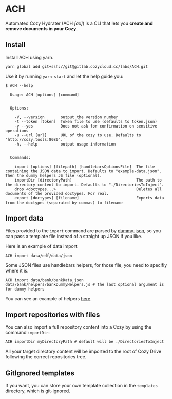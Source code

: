 # ACH

Automated Cozy Hydrater (ACH *[ax]*) is a CLI that lets you **create and remove documents in your Cozy**.

## Install

Install ACH using yarn.

```
yarn global add git+ssh://git@gitlab.cozycloud.cc/labs/ACH.git
```

Use it by running `yarn start` and let the help guide you:

```
$ ACH --help

  Usage: ACH [options] [command]


  Options:

    -V, --version       output the version number
    -t --token [token]  Token file to use (defaults to token.json)
    -y --yes            Does not ask for confirmation on sensitive operations
    -u --url [url]      URL of the cozy to use. Defaults to "http://cozy.tools:8080".'
    -h, --help          output usage information


  Commands:

    import [options] [filepath] [handlebarsOptionsFile]  The file containing the JSON data to import. Defaults to "example-data.json". Then the dummy helpers JS file (optional).
    importDir [directoryPath]                            The path to the directory content to import. Defaults to "./DirectoriesToInject".
    drop <doctypes...>                                   Deletes all documents of the provided doctypes. For real.
    export [doctypes] [filename]                         Exports data from the doctypes (separated by commas) to filename
```

## Import data

Files provided to the `import` command are parsed by [dummy-json](https://github.com/webroo/dummy-json), so you can pass a template file instead of a straight up JSON if you like.

Here is an example of data import:

```shell
ACH import data/edf/data/json
```

Some JSON files use handlebars helpers, for those file, you need to specifiy where it is.

```shell
ACH import data/bank/bankData.json data/bank/helpers/bankDummyHelpers.js # the last optional argument is for dummy helpers
```

You can see an example of helpers [here](https://gitlab.cozycloud.cc/labs/ACH/blob/master/data/bank/helpers/bankDummyHelpers.js).

## Import repositories with files

You can also import a full repository content into a Cozy by using the command `importDir`:

```shell
ACH importDir myDirectoryPath # default will be ./DirectoriesToInject
```

All your target directory content will be imported to the root of Cozy Drive following the correct repositories tree.

## GitIgnored templates

If you want, you can store your own template collection in the `templates` directory, which is git-ignored.
